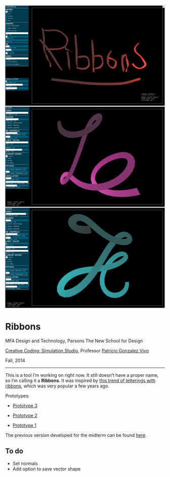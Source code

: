 ![Ribbon Lettering](../_images/14_ribbon_2.png)
![Ribbon Lettering](../_images/14_ribbon_0.png)
![Ribbon Lettering](../_images/14_ribbon_1.png)

# Ribbons

MFA Design and Technology, Parsons The New School for Design

[Creative Coding: Simulation Studio](github.com/patriciogonzalezvivo/sims2014), Professor [Patricio Gonzalez Vivo](github.com/patriciogonzalezvivo)

Fall, 2014

---

This is a tool I’m working on right now. It still doesn’t have a proper name, so I’m calling it a **Ribbons**. It was inspired by [this trend of letterings with ribbons](https://www.google.com/search?q=images&espv=2&biw=1597&bih=816&source=lnms&tbm=isch&sa=X&ei=UYd6VNaeNO7fsATdooLgAg&ved=0CAYQ_AUoAQ#tbm=isch&q=ribbon+typography), which was very popular a few years ago. 

Prototypes:

* [Prototype 3](https://vimeo.com/108398582)

* [Prototype 2](https://vimeo.com/108173481) 

* [Prototype 1](https://vimeo.com/108160517) 

The previous version developed for the midterm can be found [here](../06_midterm).


## To do

* Set normals
* Add option to save vector shape
